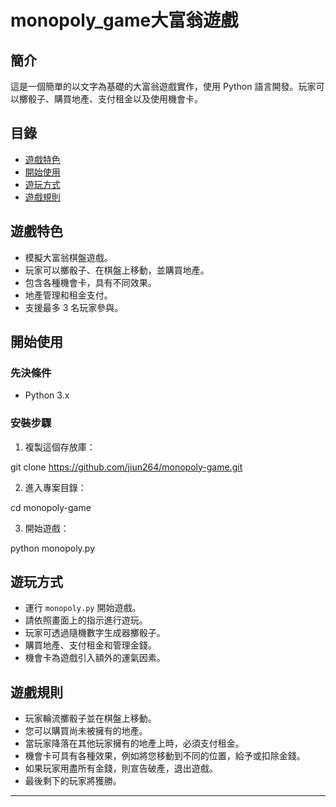 # monopoly_game大富翁遊戲

## 簡介

這是一個簡單的以文字為基礎的大富翁遊戲實作，使用 Python 語言開發。玩家可以擲骰子、購買地產、支付租金以及使用機會卡。

## 目錄

- [遊戲特色](#遊戲特色)
- [開始使用](#開始使用)
- [遊玩方式](#遊玩方式)
- [遊戲規則](#遊戲規則)

  

## 遊戲特色

- 模擬大富翁棋盤遊戲。
- 玩家可以擲骰子、在棋盤上移動，並購買地產。
- 包含各種機會卡，具有不同效果。
- 地產管理和租金支付。
- 支援最多 3 名玩家參與。
  


## 開始使用

### 先決條件

- Python 3.x

### 安裝步驟

1. 複製這個存放庫：

  git clone https://github.com/jiun264/monopoly-game.git

2. 進入專案目錄：

  cd monopoly-game


3. 開始遊戲：

  python monopoly.py

## 遊玩方式

- 運行 `monopoly.py` 開始遊戲。
- 請依照畫面上的指示進行遊玩。
- 玩家可透過隨機數字生成器擲骰子。
- 購買地產、支付租金和管理金錢。
- 機會卡為遊戲引入額外的運氣因素。

## 遊戲規則

- 玩家輪流擲骰子並在棋盤上移動。
- 您可以購買尚未被擁有的地產。
- 當玩家降落在其他玩家擁有的地產上時，必須支付租金。
- 機會卡可具有各種效果，例如將您移動到不同的位置，給予或扣除金錢。
- 如果玩家用盡所有金錢，則宣告破產，退出遊戲。
- 最後剩下的玩家將獲勝。

---

